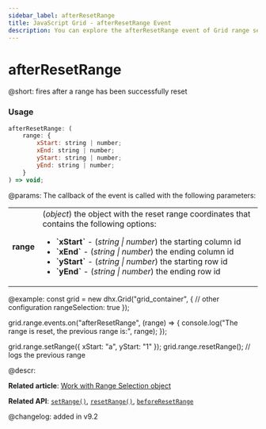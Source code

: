 ```yaml
---
sidebar_label: afterResetRange
title: JavaScript Grid - afterResetRange Event 
description: You can explore the afterResetRange event of Grid range selection in the documentation of the DHTMLX JavaScript UI library. Browse developer guides and API reference, try out code examples and live demos, and download a free 30-day evaluation version of DHTMLX Suite.
---
```


# afterResetRange

@short: fires after a range has been successfully reset

### Usage

~~~jsx
afterResetRange: (
    range: {
        xStart: string | number;
        xEnd: string | number;
        yStart: string | number;
        yEnd: string | number;
    }
) => void;
~~~

@params:
The callback of the event is called with the following parameters:

<table>
    <tbody>
        <tr>
            <td><b>range</b></td>
            <td>(<i>object</i>) the object with the reset range coordinates that contains the following options:<ul><li><b>`xStart`</b> - (<i>string | number</i>) the starting column id</li><li><b>`xEnd`</b> - (<i>string | number</i>) the ending column id</li><li><b>`yStart`</b> - (<i>string | number</i>) the starting row id</li><li><b>`yEnd`</b> - (<i>string | number</i>) the ending row id</li></ul></td>
        </tr>
    </tbody>
</table>

@example:
const grid = new dhx.Grid("grid_container", {
    // other configuration
    rangeSelection: true
});

grid.range.events.on("afterResetRange", (range) => {
    console.log("The range is reset, the previous range is:", range);
});

grid.range.setRange({ xStart: "a", yStart: "1" });
grid.range.resetRange(); // logs the previous range

@descr:

**Related article**: [Work with Range Selection object](grid/usage_rangeselection.md)

**Related API**: [`setRange()`](grid/api/rangeselection/setrange_method.md),
[`resetRange()`](grid/api/rangeselection/resetrange_method.md),
[`beforeResetRange`](grid/api/rangeselection/beforeresetrange_event.md)

@changelog:
added in v9.2